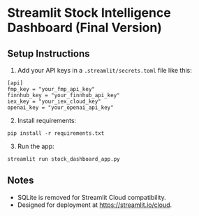 
# Streamlit Stock Intelligence Dashboard (Final Version)

## Setup Instructions

1. Add your API keys in a `.streamlit/secrets.toml` file like this:
```
[api]
fmp_key = "your_fmp_api_key"
finnhub_key = "your_finnhub_api_key"
iex_key = "your_iex_cloud_key"
openai_key = "your_openai_api_key"
```

2. Install requirements:
```
pip install -r requirements.txt
```

3. Run the app:
```
streamlit run stock_dashboard_app.py
```

## Notes
- SQLite is removed for Streamlit Cloud compatibility.
- Designed for deployment at https://streamlit.io/cloud.
